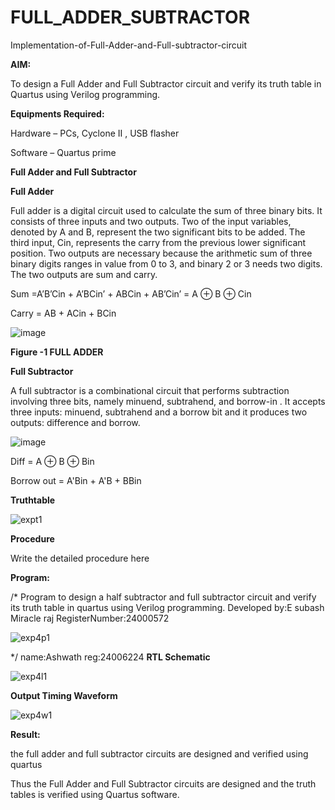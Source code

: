 # FULL_ADDER_SUBTRACTOR

Implementation-of-Full-Adder-and-Full-subtractor-circuit

**AIM:**

To design a Full Adder and Full Subtractor circuit and verify its truth table in Quartus using Verilog programming.

**Equipments Required:**

Hardware – PCs, Cyclone II , USB flasher

Software – Quartus prime

**Full Adder and Full Subtractor**

**Full Adder**

Full adder is a digital circuit used to calculate the sum of three binary bits. It consists of three inputs and two outputs. Two of the input variables, denoted by A and B, represent the two significant bits to be added. The third input, Cin, represents the carry from the previous lower significant position. Two outputs are necessary because the arithmetic sum of three binary digits ranges in value from 0 to 3, and binary 2 or 3 needs two digits. The two outputs are sum and carry.

Sum =A’B’Cin + A’BCin’ + ABCin + AB’Cin’ = A ⊕ B ⊕ Cin 

Carry = AB + ACin + BCin

![image](https://github.com/naavaneetha/FULL_ADDER_SUBTRACTOR/assets/154305477/0f30ba51-5ffb-4198-845f-18e054f675e7)

**Figure -1 FULL ADDER**

**Full Subtractor**

A full subtractor is a combinational circuit that performs subtraction involving three bits, namely minuend, subtrahend, and borrow-in . It accepts three inputs: minuend, subtrahend and a borrow bit and it produces two outputs: difference and borrow.

![image](https://github.com/naavaneetha/FULL_ADDER_SUBTRACTOR/assets/154305477/02b24f51-ab51-4304-9ad6-7b81ffc1ead5)

Diff = A ⊕ B ⊕ Bin 

Borrow out = A'Bin + A'B + BBin

**Truthtable**

![expt1](https://github.com/user-attachments/assets/8684370b-84b0-4f11-b6bf-64f3ff2a9e51)


**Procedure**

Write the detailed procedure here

**Program:**

/* Program to design a half subtractor and full subtractor circuit and verify its truth table in quartus using Verilog programming. Developed by:E subash Miracle raj RegisterNumber:24000572

![exp4p1](https://github.com/user-attachments/assets/59df2c09-15ac-47cd-9697-21e04ca9564d)

*/
name:Ashwath 
reg:24006224
**RTL Schematic**

![exp4l1](https://github.com/user-attachments/assets/9686431f-12d2-4067-a1a7-125c4a590e45)


**Output Timing Waveform**

![exp4w1](https://github.com/user-attachments/assets/f548c3e6-e06b-4edd-b893-769563daa482)


**Result:**

the full adder and full subtractor circuits are designed and verified using quartus 

Thus the Full Adder and Full Subtractor circuits are designed and the truth tables is verified using Quartus software.



